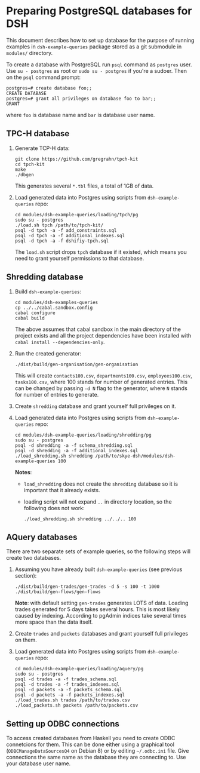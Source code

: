 Preparing PostgreSQL databases for DSH
======================================

This document describes how to set up database for the purpose of running
examples in `dsh-example-queries` package stored as a git submodule in
`modules/` directory.

To create a database with PostgreSQL run `psql` command as `postgres` user.  Use
`su - postgres` as root or `sudo su - postgres` if you're a sudoer. Then on
the `psql` command prompt:

```
postgres=# create database foo;;
CREATE DATABASE
postgres=# grant all privileges on database foo to bar;;
GRANT
```

where `foo` is database name and `bar` is database user name.


TPC-H database
--------------

1. Generate TCP-H data:

   ```
   git clone https://github.com/gregrahn/tpch-kit
   cd tpch-kit
   make
   ./dbgen
   ```

   This generates several `*.tbl` files, a total of 1GB of data.


2. Load generated data into Postgres using scripts from `dsh-example-queries`
   repo:

   ```
   cd modules/dsh-example-queries/loading/tpch/pg
   sudo su - postgres
   ./load.sh tpch /path/to/tpch-kit/
   psql -d tpch -a -f add_constraints.sql
   psql -d tpch -a -f additional_indexes.sql
   psql -d tpch -a -f dshifiy-tpch.sql
   ```

   The `load.sh` script drops `tpch` database if it existed, which means you
   need to grant yourself permissions to that database.


Shredding database
------------------

1. Build `dsh-example-queries`:

   ```
   cd modules/dsh-examples-queries
   cp ../../cabal.sandbox.config
   cabal configure
   cabal build
   ```

   The above assumes that cabal sandbox in the main directory of the project
   exists and all the project dependencies have been installed with `cabal
   install --dependencies-only`.

2. Run the created generator:

   ```
   ./dist/build/gen-organisation/gen-organisation
   ```

   This will create `contacts100.csv`, `departments100.csv`, `employees100.csv`,
   `tasks100.csv`, where 100 stands for number of generated entries.  This can
   be changed by passing `-d N` flag to the generator, where `N` stands for
   number of entries to generate.

3. Create `shredding` database and grant yourself full privileges on it.

4. Load generated data into Postgres using scripts from `dsh-example-queries`
   repo:

   ```
   cd modules/dsh-example-queries/loading/shredding/pg
   sudo su - postgres
   psql -d shredding -a -f schema_shredding.sql
   psql -d shredding -a -f additional_indexes.sql
   ./load_shredding.sh shredding /path/to/skye-dsh/modules/dsh-example-queries 100
   ```

   **Notes**:

     - `load_shredding` does not create the `shredding` database so it is
       important that it already exists.

     - loading script will not expand `..` in directory location, so the
       following does not work:

       ```
       ./load_shredding.sh shredding ../../.. 100
       ```


AQuery databases
----------------

There are two separate sets of example queries, so the following steps will
create two databases.

1. Assuming you have already built `dsh-example-queries` (see previous section):

   ```
   ./dist/build/gen-trades/gen-trades -d 5 -s 100 -t 1000
   ./dist/build/gen-flows/gen-flows
   ```

   **Note**: with default setting `gen-trades` generates LOTS of data.  Loading
     trades generated for 5 days takes several hours.  This is most likely
     caused by indexing.  According to pgAdmin indices take several times more
     space than the data itself.

2. Create `trades` and `packets` databases and grant yourself full privileges on
   them.

3. Load generated data into Postgres using scripts from `dsh-example-queries`
   repo:

   ```
   cd modules/dsh-example-queries/loading/aquery/pg
   sudo su - postgres
   psql -d trades -a -f trades_schema.sql
   psql -d trades -a -f trades_indexes.sql
   psql -d packets -a -f packets_schema.sql
   psql -d packets -a -f packets_indexes.sql
   ./load_trades.sh trades /path/to/trades.csv
   ./load_packets.sh packets /path/to/packets.csv
   ```


Setting up ODBC connections
---------------------------

To access created databases from Haskell you need to create ODBC connetcions for
them.  This can be done either using a graphical tool (`ODBCManageDataSourcesQ4`
on Debian 8) or by editing `~/.odbc.ini` file.  Give connections the same name
as the database they are connecting to.  Use your database user name.

